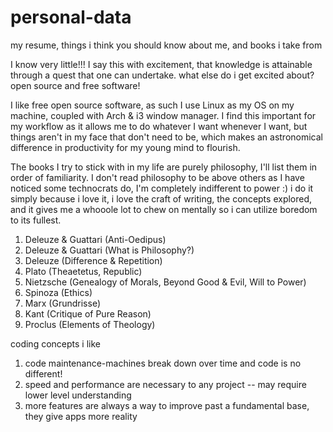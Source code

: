# personal-data
my resume, things i think you should know about me, and books i take from

I know very little!!! I say this with excitement, that knowledge is attainable through a quest that one can undertake.
what else do i get excited about? open source and free software!

I like free open source software, as such I use Linux as my OS on my machine, coupled with Arch & i3 window manager. I find this important for my workflow as it allows me to do whatever I want whenever I want, but things aren't in my face that don't need to be, which makes an astronomical difference in productivity for my young mind to flourish.

The books I try to stick with in my life are purely philosophy, I'll list them in order of familiarity. I don't read philosophy to be above others as I have noticed some technocrats do, I'm completely indifferent to power :) i do it simply because i love it, i love the craft of writing, the concepts explored, and it gives me a whooole lot to chew on mentally so i can utilize boredom to its fullest.

1. Deleuze & Guattari (Anti-Oedipus)
2. Deleuze & Guattari (What is Philosophy?)
2. Deleuze (Difference & Repetition)
3. Plato (Theaetetus, Republic)
4. Nietzsche (Genealogy of Morals, Beyond Good & Evil, Will to Power)
5. Spinoza (Ethics)
6. Marx (Grundrisse)
7. Kant (Critique of Pure Reason)
7. Proclus (Elements of Theology)

coding concepts i like
1. code maintenance-machines break down over time and code is no different!
2. speed and performance are necessary to any project -- may require lower level understanding
3. more features are always a way to improve past a fundamental base, they give apps more reality
